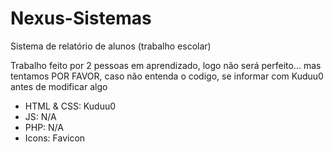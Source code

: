 # Nexus-Sistemas
Sistema de relatório de alunos (trabalho escolar)

Trabalho feito por 2 pessoas em aprendizado, logo não será perfeito... mas tentamos
POR FAVOR, caso não entenda o codigo, se informar com Kuduu0 antes de modificar algo

- HTML & CSS: Kuduu0
- JS: N/A
- PHP: N/A
- Icons: Favicon

